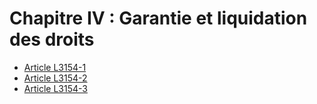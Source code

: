 # Chapitre IV : Garantie et liquidation des droits

* [Article L3154-1](./LEGIARTI000019353917.md)
* [Article L3154-2](./LEGIARTI000019353914.md)
* [Article L3154-3](./LEGIARTI000019353911.md)
